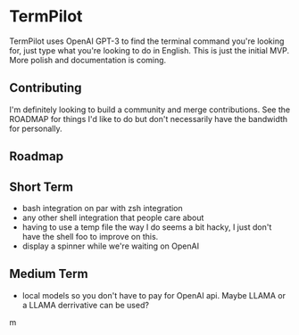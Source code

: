 # TermPilot

TermPilot uses OpenAI GPT-3 to find the terminal command you're looking for, just type what you're looking to do in English. This is just the initial MVP. More polish and documentation is coming. 

## Contributing

I'm definitely looking to build a community and merge contributions. See the ROADMAP for things I'd like to do but don't necessarily have the bandwidth for personally.

## Roadmap

## Short Term

* bash integration on par with zsh integration
* any other shell integration that people care about
* having to use a temp file the way I do seems a bit hacky, I just don't have the shell foo to improve on this.
* display a spinner while we're waiting on OpenAI
## Medium Term

* local models so you don't have to pay for OpenAI api. Maybe LLAMA or a LLAMA derrivative can be used? 

m
